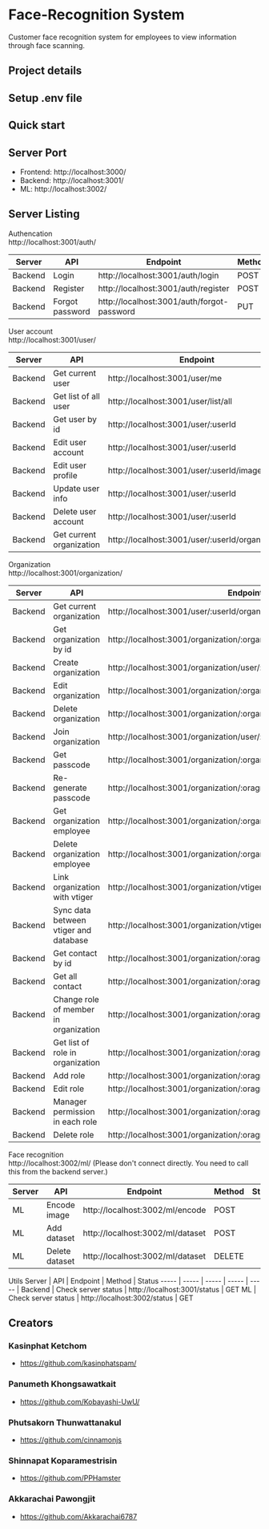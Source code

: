 # Face-Recognition System
Customer face recognition system for employees to view information through face scanning.

## Project details

## Setup .env file

## Quick start

## Server Port
* Frontend: http://localhost:3000/
* Backend:  http://localhost:3001/
* ML:       http://localhost:3002/

## Server Listing
Authencation\
http://localhost:3001/auth/

Server | API | Endpoint | Method | Status
----- | ----- | ----- | ----- | ----- |
Backend | Login | http://localhost:3001/auth/login | POST | success
Backend | Register | http://localhost:3001/auth/register | POST | success
Backend | Forgot password | http://localhost:3001/auth/forgot-password | PUT

User account\
http://localhost:3001/user/

Server | API | Endpoint | Method | Status
----- | ----- | ----- | ----- | ----- |
Backend | Get current user | http://localhost:3001/user/me | GET | success
Backend | Get list of all user | http://localhost:3001/user/list/all | GET | success
Backend | Get user by id | http://localhost:3001/user/:userId | GET | success
Backend | Edit user account | http://localhost:3001/user/:userId | PUT | success
Backend | Edit user profile | http://localhost:3001/user/:userId/image | PUT | success
Backend | Update user info | http://localhost:3001/user/:userId | PUT | success
Backend | Delete user account | http://localhost:3001/user/:userId | DELETE | success
Backend | Get current organization | http://localhost:3001/user/:userId/organization | GET | success

Organization\
http://localhost:3001/organization/

Server | API | Endpoint | Method | Status
----- | ----- | ----- | ----- | ----- |
Backend | Get current organization | http://localhost:3001/user/:userId/organization | GET | success
Backend | Get organization by id | http://localhost:3001/organization/:organizationId | GET | success
Backend | Create organization | http://localhost:3001/organization/user/:userId | POST | success
Backend | Edit organization | http://localhost:3001/organization/:organizationId | PUT | success
Backend | Delete organization | http://localhost:3001/organization/:organizationId | DELETE | success
Backend | Join organization | http://localhost:3001/organization/user/:userId/join/:id | POST | success
Backend | Get passcode | http://localhost:3001/organization/:organizationId/passcode | GET | success
Backend | Re-generate passcode | http://localhost:3001/organization/:oragnizationId/passcode | PUT | success
Backend | Get organization employee | http://localhost:3001/organization/:organizationId/employee/list/all | GET | success
Backend | Delete organization employee | http://localhost:3001/organization/:organizationId/employee/:userId | DELETE | success
Backend | Link organization with vtiger | http://localhost:3001/organization/vtiger | PUT 
Backend | Sync data between vtiger and database | http://localhost:3001/organization/vtiger | POST 
Backend | Get contact by id | http://localhost:3001/organization/:oragnizationId/contact/:contactId | GET | success
Backend | Get all contact | http://localhost:3001/organization/:oragnizationId/contact/list/all | GET | success
Backend | Change role of member in organization | http://localhost:3001/organization/:oragnizationId/employee/:userId/role | PUT | success
Backend | Get list of role in organization | http://localhost:3001/organization/:oragnizationId/role/list/all | GET | success
Backend | Add role | http://localhost:3001/organization/:oragnizationId/role | POST | success
Backend | Edit role | http://localhost:3001/organization/:oragnizationId/role | PUT | success
Backend | Manager permission in each role | http://localhost:3001/organization/:oragnizationId/role/permission | PUT | cancel
Backend | Delete role | http://localhost:3001/organization/:oragnizationId/role | DELETE | success

Face recognition\
http://localhost:3002/ml/ (Please don't connect directly. You need to call this from the backend server.)

Server | API | Endpoint | Method | Status
----- | ----- | ----- | ----- | ----- |
ML | Encode image | http://localhost:3002/ml/encode | POST
ML | Add dataset | http://localhost:3002/ml/dataset | POST
ML | Delete dataset | http://localhost:3002/ml/dataset | DELETE

Utils
Server | API | Endpoint | Method | Status
----- | ----- | ----- | ----- | ----- |
Backend | Check server status | http://localhost:3001/status | GET
ML | Check server status | http://localhost:3002/status | GET

## Creators
### Kasinphat Ketchom 
* https://github.com/kasinphatspam/
### Panumeth Khongsawatkait
* https://github.com/Kobayashi-UwU/
### Phutsakorn Thunwattanakul
* https://github.com/cinnamonjs
### Shinnapat Koparamestrisin
* https://github.com/PPHamster
### Akkarachai Pawongjit
* https://github.com/Akkarachai6787
